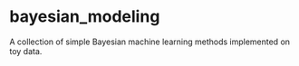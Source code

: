 # bayesian_modeling
A collection of simple Bayesian machine learning methods implemented on toy data. 
